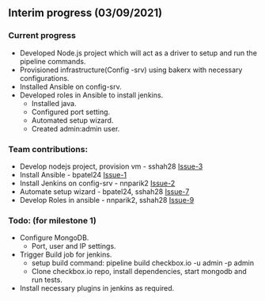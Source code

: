 ##  Interim progress (03/09/2021)

### Current progress
  - Developed Node.js project which will act as a driver to setup and run the pipeline commands.
  - Provisioned infrastructure(Config -srv) using bakerx with necessary configurations.
  - Installed Ansible on config-srv.
  - Developed roles in Ansible to install jenkins.
    - Installed java.
    - Configured port setting.
    - Automated setup wizard.
    - Created admin:admin user.



### Team contributions:
  - Develop nodejs project, provision vm - sshah28 [Issue-3](https://github.ncsu.edu/cscdevops-spring2021/DEVOPS-21/issues/3)
  - Install Ansible - bpatel24 [Issue-1](https://github.ncsu.edu/cscdevops-spring2021/DEVOPS-21/issues/1)
  - Install Jenkins on config-srv - nnparik2 [Issue-2](https://github.ncsu.edu/cscdevops-spring2021/DEVOPS-21/issues/2)
  - Automate setup wizard - bpatel24, sshah28 [Issue-7](https://github.ncsu.edu/cscdevops-spring2021/DEVOPS-21/issues/7)
  - Develop Roles in ansible - nnparik2, sshah28 [Issue-9](https://github.ncsu.edu/cscdevops-spring2021/DEVOPS-21/issues/9)


### Todo: (for milestone 1)
  - Configure MongoDB.
    - Port, user and IP settings.
  - Trigger Build job for jenkins.
    - setup build command: pipeline build checkbox.io -u admin -p admin
    - Clone checkbox.io repo, install dependencies, start mongodb and run tests.
  - Install necessary plugins in jenkins as required.  


